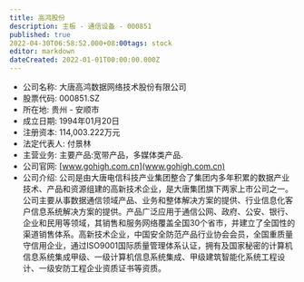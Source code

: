 ```yaml
---
title: 高鸿股份
description: 主板 - 通信设备 - 000851
published: true
2022-04-30T06:58:52.000+08:00tags: stock
editor: markdown
dateCreated: 2022-01-01T00:00:00.000Z
---
```


- 公司名称: 大唐高鸿数据网络技术股份有限公司
- 股票代码: 000851.SZ
- 所在地: 贵州 - 安顺市
- 成立日期: 1994年01月20日
- 注册资本: 114,003.222万元
- 法定代表人: 付景林
- 主营业务: 主要产品:宽带产品，多媒体类产品.
- 公司官网: [www.gohigh.com.cn](www.gohigh.com.cn)
- 公司介绍: 公司是由大唐电信科技产业集团整合了集团内多年积累的数据产业技术、产品和资源组建的高新技术企业，是大唐集团旗下两家上市公司之一。公司主要从事数据通信领域产品、业务和整体解决方案的提供、行业信息化客户信息系统解决方案的提供。产品广泛应用于通信公网、政府、公安、银行、企业和民用等领域，其销售和服务网络覆盖全国30个省市，并建立了全国性的渠道销售体系。高新技术企业，中国安全防范产品行业协会会员，全国重质量守信用企业，通过ISO9001国际质量管理体系认证，拥有及国家秘密的计算机信息系统集成甲级、一级计算机信息系统集成、甲级建筑智能化系统工程设计、一级安防工程企业资质证书等资质。



